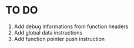 # TO DO

1) Add debug informations from function headers
2) Add global data instructions
3) Add function pointer push instruction